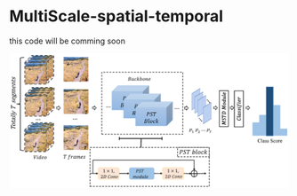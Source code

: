 # MultiScale-spatial-temporal

this code will be comming soon

![image](https://github.com/zhangjcqupt/MultiScale-spatial-temporal/blob/main/Image/MSTN.png)
